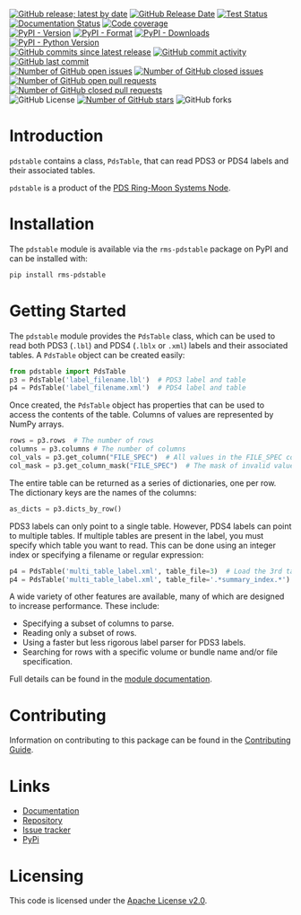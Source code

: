 [![GitHub release; latest by date](https://img.shields.io/github/v/release/SETI/rms-pdstable)](https://github.com/SETI/rms-pdstable/releases)
[![GitHub Release Date](https://img.shields.io/github/release-date/SETI/rms-pdstable)](https://github.com/SETI/rms-pdstable/releases)
[![Test Status](https://img.shields.io/github/actions/workflow/status/SETI/rms-pdstable/run-tests.yml?branch=main)](https://github.com/SETI/rms-pdstable/actions)
[![Documentation Status](https://readthedocs.org/projects/rms-pdstable/badge/?version=latest)](https://rms-pdstable.readthedocs.io/en/latest/?badge=latest)
[![Code coverage](https://img.shields.io/codecov/c/github/SETI/rms-pdstable/main?logo=codecov)](https://codecov.io/gh/SETI/rms-pdstable)
<br />
[![PyPI - Version](https://img.shields.io/pypi/v/rms-pdstable)](https://pypi.org/project/rms-pdstable)
[![PyPI - Format](https://img.shields.io/pypi/format/rms-pdstable)](https://pypi.org/project/rms-pdstable)
[![PyPI - Downloads](https://img.shields.io/pypi/dm/rms-pdstable)](https://pypi.org/project/rms-pdstable)
[![PyPI - Python Version](https://img.shields.io/pypi/pyversions/rms-pdstable)](https://pypi.org/project/rms-pdstable)
<br />
[![GitHub commits since latest release](https://img.shields.io/github/commits-since/SETI/rms-pdstable/latest)](https://github.com/SETI/rms-pdstable/commits/main/)
[![GitHub commit activity](https://img.shields.io/github/commit-activity/m/SETI/rms-pdstable)](https://github.com/SETI/rms-pdstable/commits/main/)
[![GitHub last commit](https://img.shields.io/github/last-commit/SETI/rms-pdstable)](https://github.com/SETI/rms-pdstable/commits/main/)
<br />
[![Number of GitHub open issues](https://img.shields.io/github/issues-raw/SETI/rms-pdstable)](https://github.com/SETI/rms-pdstable/issues)
[![Number of GitHub closed issues](https://img.shields.io/github/issues-closed-raw/SETI/rms-pdstable)](https://github.com/SETI/rms-pdstable/issues)
[![Number of GitHub open pull requests](https://img.shields.io/github/issues-pr-raw/SETI/rms-pdstable)](https://github.com/SETI/rms-pdstable/pulls)
[![Number of GitHub closed pull requests](https://img.shields.io/github/issues-pr-closed-raw/SETI/rms-pdstable)](https://github.com/SETI/rms-pdstable/pulls)
<br />
![GitHub License](https://img.shields.io/github/license/SETI/rms-pdstable)
[![Number of GitHub stars](https://img.shields.io/github/stars/SETI/rms-pdstable)](https://github.com/SETI/rms-pdstable/stargazers)
![GitHub forks](https://img.shields.io/github/forks/SETI/rms-pdstable)

# Introduction

`pdstable` contains a class, `PdsTable`, that can read PDS3 or PDS4 labels and their associated
tables.

`pdstable` is a product of the [PDS Ring-Moon Systems Node](https://pds-rings.seti.org).

# Installation

The `pdstable` module is available via the `rms-pdstable` package on PyPI and can be installed with:

```sh
pip install rms-pdstable
```

# Getting Started

The `pdstable` module provides the `PdsTable` class, which can be used to read both
PDS3 (`.lbl`) and PDS4 (`.lblx` or `.xml`) labels and their associated tables. A `PdsTable`
object can be created easily:

```python
from pdstable import PdsTable
p3 = PdsTable('label_filename.lbl')  # PDS3 label and table
p4 = PdsTable('label_filename.xml')  # PDS4 label and table
```

Once created, the `PdsTable` object has properties that can be used to access the
contents of the table. Columns of values are represented by NumPy arrays.

```python
rows = p3.rows  # The number of rows
columns = p3.columns # The number of columns
col_vals = p3.get_column("FILE_SPEC")  # All values in the FILE_SPEC column
col_mask = p3.get_column_mask("FILE_SPEC")  # The mask of invalid values
```

The entire table can be returned as a series of dictionaries, one per row. The
dictionary keys are the names of the columns:

```python
as_dicts = p3.dicts_by_row()
```

PDS3 labels can only point to a single table. However, PDS4 labels can point to
multiple tables. If multiple tables are present in the label, you must specify
which table you want to read. This can be done using an integer index or specifying
a filename or regular expression:

```python
p4 = PdsTable('multi_table_label.xml', table_file=3)  # Load the 3rd table
p4 = PdsTable('multi_table_label.xml', table_file='.*summary_index.*')
```

A wide variety of other features are available, many of which are designed to
increase performance. These include:

- Specifying a subset of columns to parse.
- Reading only a subset of rows.
- Using a faster but less rigorous label parser for PDS3 labels.
- Searching for rows with a specific volume or bundle name and/or file specification.

Full details can be found in the [module documentation](https://rms-pdstable.readthedocs.io/en/latest/module.html).

# Contributing

Information on contributing to this package can be found in the
[Contributing Guide](https://github.com/SETI/rms-pdstable/blob/main/CONTRIBUTING.md).

# Links

- [Documentation](https://rms-pdstable.readthedocs.io)
- [Repository](https://github.com/SETI/rms-pdstable)
- [Issue tracker](https://github.com/SETI/rms-pdstable/issues)
- [PyPi](https://pypi.org/project/rms-pdstable)

# Licensing

This code is licensed under the [Apache License v2.0](https://github.com/SETI/rms-pdstable/blob/main/LICENSE).
